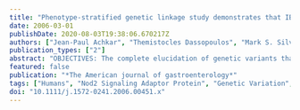 ```yaml
---
title: "Phenotype-stratified genetic linkage study demonstrates that IBD2 is an extensive ulcerative colitis locus."
date: 2006-03-01
publishDate: 2020-08-03T19:38:06.670217Z
authors: ["Jean-Paul Achkar", "Themistocles Dassopoulos", "Mark S. Silverberg", "Jeffrey A. Tuvlin", "Richard H. Duerr", "Steven R. Brant", "Kathy Siminovitch", "Deepa Reddy", "Lisa W. Datta", "Theodore M. Bayless", "Leilei Zhang", "M. Michael Barmada", "John D. Rioux", "A. Hillary Steinhart", "Robin S. McLeod", "Anne M. Griffiths", "Zane Cohen", "Huiying Yang", "Gillian P. Bromfield", "Phil Schumm", "Stephen B. Hanauer", "Judy H. Cho", "Dan L. Nicolae"]
publication_types: ["2"]
abstract: "OBJECTIVES: The complete elucidation of genetic variants that contribute to inflammatory bowel disease (IBD) will likely include variants that increase risk  to both Crohn's disease and ulcerative colitis as well as variants that increase  risk for particular phenotypic subsets. The purpose of this study was to assess phenotypic subsets that contribute to the major IBD susceptibility loci. METHODS: This linkage study encompassed 904 affected relative pairs, representing the largest combined phenotyped cohort to date, and allowing for meaningful subset analyses. Genetic linkage data were stratified by disease location and age at diagnosis. RESULTS: We establish that some loci, notably the IBD3 and chromosome  3q linkage regions demonstrate contributions from both small intestine and colon  cohorts, whereas others, notably the IBD1 (NOD2/CARD15) and IBD2 regions increase risk for small intestine or colon inflammation, respectively. The strongest linkage evidence in this study was for the subset of extensive ulcerative colitis in the region of IBD2 (lod 3.27; p textless 0.001). Evidence for linkage in the region of NOD2/CARD15 (IBD1) was stronger for the subset of Crohn's patients with ileal  disease (lod 2.56; p= 0.035) compared to the overall Crohn's group, consistent with previous findings that NOD2/CARD15 variants are associated with ileal disease. CONCLUSIONS: Analyses incorporating disease location in IBD increase the power and enhance the accuracy of genomic localization. Our data provide strong evidence that extensive ulcerative colitis represents a pathophysiologic subset of IBD."
featured: false
publication: "*The American journal of gastroenterology*"
tags: ["Humans", "Nod2 Signaling Adaptor Protein", "Genetic Variation", "Cohort Studies", "Lod Score", "Colitis", "Ulcerative/*genetics", "*Chromosome Mapping", "*Phenotype", "Adaptor Proteins", "Signal Transducing/genetics", "Cell Cycle Proteins/*genetics", "Colon/immunology", "Crohn Disease/genetics", "Genetic Predisposition to Disease/genetics", "Intestinal Mucosa/immunology", "Intestine", "Small/immunology", "Intracellular Signaling Peptides and Proteins/*genetics", "Nod1 Signaling Adaptor Protein", "Saccharomyces cerevisiae Proteins/*genetics"]
doi: "10.1111/j.1572-0241.2006.00451.x"
---
```


